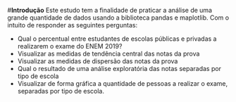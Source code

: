 #**Introdução**
Este estudo tem a finalidade de praticar a análise de uma grande quantidade de dados usando a biblioteca pandas e maplotlib.
Com o intuito de responder as seguintes perguntas:


*   Qual o percentual entre estudantes de escolas públicas e privadas a realizarem o exame do ENEM 2019?
*   Visualizar as medidas de tendência central das notas da prova
*   Visualizar as medidas de dispersão das notas da prova
*   Qual o resultado de uma análise exploratória das notas separadas por tipo de escola
*   Visualizar de forma gráfica a quantidade de pessoas a realizar o exame, separadas por tipo de escola.
